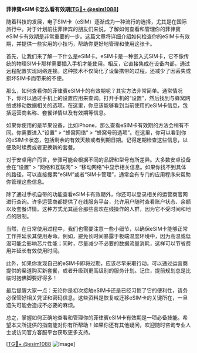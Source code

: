 **菲律賓eSIM卡怎么看有效期[[TG💪+ @esim1088](https://t.me/s/esim1088)]**

随着科技的发展，电子SIM卡（eSIM）逐渐成为一种流行的选择，尤其是在国际旅行中。对于计划前往菲律宾的朋友们来说，了解如何查看和管理你的菲律賓eSIM卡有效期是非常重要的一步。这篇文章将详细介绍如何检查你的eSIM卡有效期，并提供一些实用的小技巧，帮助你更好地管理和使用这张卡。

首先，让我们来了解一下什么是eSIM卡。eSIM卡是一种嵌入式SIM卡，它不像传统的物理SIM卡那样需要插入手机才能使用。相反，它直接集成在设备内部，通过远程配置实现网络连接。这种技术不仅简化了设备携带的过程，还减少了因丢失或损坏SIM卡而带来的不便。

那么，如何查看你的菲律賓eSIM卡的有效期呢？其实方法非常简单。通常情况下，你可以通过手机上的设置应用来查询。打开手机的“设置”，然后找到与蜂窝网络或移动数据相关的选项。在这里，你应该能够看到当前使用的eSIM卡信息，包括运营商名称、套餐详情以及有效期等信息。

如果你使用的是苹果设备，比如iPhone，那么查看eSIM卡有效期的方法会稍有不同。你需要进入“设置” > “蜂窝网络” > “蜂窝号码选项”。在这里，你可以看到你的eSIM卡状态，包括剩余的有效天数或者到期日期。记得定期检查这些信息，以便及时续费或者更换新的套餐。

对于安卓用户而言，步骤可能会根据不同的品牌和型号有所差异。大多数安卓设备会在“设置” > “网络和互联网” > “移动网络”中显示相关信息。如果你找不到具体的路径，可以直接搜索“eSIM”或者“SIM卡管理”，通常会有专门的应用程序来帮助你管理这些信息。

除了通过手机自带的功能查看eSIM卡有效期外，你还可以登录相关的运营商官网进行查询。许多运营商都提供了在线服务平台，允许用户随时查看账户状态、余额以及套餐详情。这种方式尤其适合那些喜欢在线操作的人群，因为它不受时间和地点的限制。

当然，在日常使用过程中，我们也需要注意一些小细节，以确保eSIM卡能够正常工作并延长其使用寿命。例如，避免长时间暴露于极端温度环境中，因为高温或低温可能会影响芯片性能；同时，尽量减少不必要的数据流量消耗，这样可以节省费用并延长有效使用时间。

此外，如果你发现自己的eSIM卡即将过期，应该尽早采取行动。可以通过运营商提供的渠道购买新套餐，或者升级到更高级别的服务计划。记住，提前规划总是比临时抱佛脚要好得多！

最后提醒大家一点：无论你是初次接触eSIM卡还是已经习惯了它的便利性，请务必保管好相关凭证和密码信息。这些资料是恢复或迁移eSIM卡的关键所在，一旦遗失可能会造成不必要的麻烦。

总之，掌握如何正确地查看和管理你的菲律賓eSIM卡有效期是一项必备技能。希望本文所提供的指南能对你有所帮助！如果你还有其他疑问，欢迎随时咨询专业人士或访问官方客服平台获取更多支持。

[[TG💪+ @esim1088](https://t.me/s/esim1088) ![Image](https://i.postimg.cc/4NQfJmqS/Snipaste-2025-05-13-00-14-12.png)]
